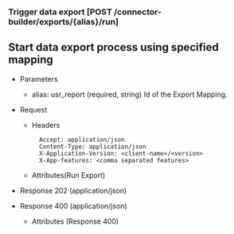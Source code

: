 ### Trigger data export [POST /connector-builder/exports/{alias}/run]

## Start data export process using specified mapping

+ Parameters
    + alias: usr_report (required, string) 
        Id of the Export Mapping.

+ Request
    + Headers

            Accept: application/json
            Content-Type: application/json
            X-Application-Version: <client-name>/<version>
            X-App-features: <comma separated features>
    
    + Attributes(Run Export)
    
+ Response 202 (application/json)

+ Response 400 (application/json)
              
    + Attributes (Response 400)

<!-- include(../error_responses.md) -->
